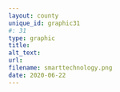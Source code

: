 ```yaml
---
layout: county 
unique_id: graphic31
#: 31
type: graphic
title: 
alt_text: 
url: 
filename: smarttechnology.png
date: 2020-06-22
---
```

